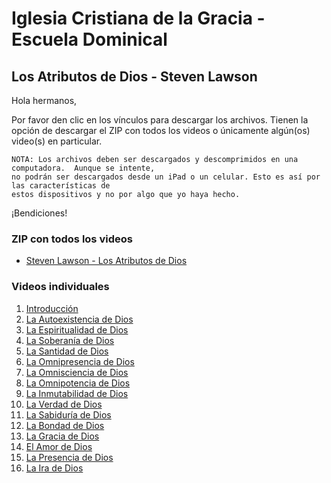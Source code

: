 # Iglesia Cristiana de la Gracia - Escuela Dominical
## Los Atributos de Dios - Steven Lawson

Hola hermanos,

Por favor den clic en los vínculos para descargar los archivos. Tienen la opción de descargar el ZIP con todos los videos o únicamente algún(os) video(s) en particular.

```
NOTA: Los archivos deben ser descargados y descomprimidos en una computadora.  Aunque se intente, 
no podrán ser descargados desde un iPad o un celular. Esto es así por las características de 
estos dispositivos y no por algo que yo haya hecho.
```

¡Bendiciones!

### ZIP con todos los videos

* [Steven Lawson - Los Atributos de Dios](https://www.dropbox.com/s/cedab16xyxzul1w/Steven%20Lawson%20-%20Los%20Atributos%20de%20Dios.zip?dl=1)

### Videos individuales

1. [Introducción](https://www.dropbox.com/s/6cu5mzo5my2zer6/Steven%20Lawson%2001%20-%20Introducci%C3%B3n.mp4?dl=1)
1. [La Autoexistencia de Dios](https://www.dropbox.com/s/r5cj4y8w0a202ye/Steven%20Lawson%2002%20-%20La%20Autoexistencia%20de%20Dios.mp4?dl=1)
1. [La Espiritualidad de Dios](https://www.dropbox.com/s/c587bxzq3fik6f3/Steven%20Lawson%2003%20-%20La%20Espiritualidad%20de%20Dios.mp4?dl=1)
1. [La Soberanía de Dios](https://www.dropbox.com/s/ikisni9b6wgq1i0/Steven%20Lawson%2004%20-%20La%20Soberan%C3%ADa%20de%20Dios.mp4?dl=1)
1. [La Santidad de Dios](https://www.dropbox.com/s/3jd50onpasouapk/Steven%20Lawson%2005%20-%20La%20Santidad%20de%20Dios.mp4?dl=1)
1. [La Omnipresencia de Dios](https://www.dropbox.com/s/xxbfxvg8kyorh8t/Steven%20Lawson%2006%20-%20La%20Omnipresencia%20de%20Dios.mp4?dl=1)
1. [La Omnisciencia de Dios](https://www.dropbox.com/s/c7i4roceveufvd7/Steven%20Lawson%2007%20-%20La%20Omnisciencia%20de%20Dios.mp4?dl=1)
1. [La Omnipotencia de Dios](https://www.dropbox.com/s/mr28in1e6l1oy2g/Steven%20Lawson%2008%20-%20La%20Omnipotencia%20de%20Dios.mp4?dl=1)
1. [La Inmutabilidad de Dios](https://www.dropbox.com/s/b4mkmod2i9nxb7i/Steven%20Lawson%2009%20-%20La%20Inmutabilidad%20de%20Dios.mp4?dl=1)
1. [La Verdad de Dios](https://www.dropbox.com/s/q5nh9yr8fu0vzo6/Steven%20Lawson%2010%20-%20La%20Verdad%20de%20Dios.mp4?dl=1)
1. [La Sabiduría de Dios](https://www.dropbox.com/s/xvg1w148j7ous0p/Steven%20Lawson%2011%20-%20La%20Sabidur%C3%ADa%20de%20Dios.mp4?dl=1)
1. [La Bondad de Dios](https://www.dropbox.com/s/ltrnzltox1kdop0/Steven%20Lawson%2012%20-%20La%20Bondad%20de%20Dios.mp4?dl=1)
1. [La Gracia de Dios](https://www.dropbox.com/s/72hgqzix6jrziwk/Steven%20Lawson%2013%20-%20La%20Gracia%20de%20Dios.mp4?dl=1)
1. [El Amor de Dios](https://www.dropbox.com/s/85cr7dogb17a5f3/Steven%20Lawson%2014%20-%20El%20Amor%20de%20Dios.mp4?dl=1)
1. [La Presencia de Dios](https://www.dropbox.com/s/v34kkq3t0lfvs06/Steven%20Lawson%2015%20-%20La%20Presencia%20de%20Dios.mp4?dl=1)
1. [La Ira de Dios](https://www.dropbox.com/s/x5z0dyv8vess556/Steven%20Lawson%2016%20-%20La%20Ira%20de%20Dios.mp4?dl=1)
